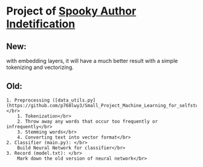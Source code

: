 # Project of [Spooky Author Indetification](https://www.kaggle.com/c/spooky-author-identification)

## New:
  with embedding layers, it will have a much better result with a simple tokenizing and vectorizing.

## Old:
    1. Preprocessing ([data_utils.py](https://github.com/p768lwy3/Small_Project_Machine_Learning_for_selfstudy/blob/master/Kaggle/SpookyAuthorIdentification/data_utils.py)): </br>
        1. Tokenization</br>
        2. Throw away any words that occur too frequently or infrequently</br>
        3. Stemming words</br>
        4. Converting text into vector format</br>
    2. Classifier (main.py): </br>
        Build Neural Network for classifier</br>
    3. Record (model.txt): </br>
        Mark down the old version of neural network</br>
